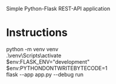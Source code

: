 Simple Python-Flask REST-API application

# Instructions

python -m venv venv  
.\venv\Scripts\activate  
$env:FLASK_ENV="development"  
$env:PYTHONDONTWRITEBYTECODE=1  
flask --app app.py --debug run  

